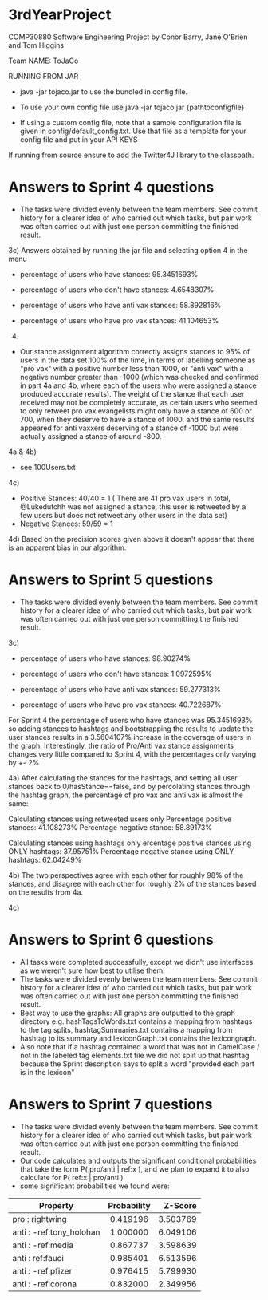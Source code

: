 # 3rdYearProject
COMP30880 Software Engineering Project by Conor Barry, Jane O'Brien and Tom Higgins

Team NAME: ToJaCo

RUNNING FROM JAR

- java -jar tojaco.jar to use the bundled in config file.
- To use your own config file use java -jar tojaco.jar {pathtoconfigfile}

- If using a custom config file, note that a sample configuration file is given in config/default_config.txt. Use that file as a template for your config file
  and put in your API KEYS

If running from source ensure to add the Twitter4J library to the classpath.

# Answers to Sprint 4 questions 

- The tasks were divided evenly between the team members. See commit history for a clearer idea of who carried out which tasks, but pair work was often carried out with just one person committing the finished result.

3c)
Answers obtained by running the jar file and selecting option 4 in the menu

- percentage of users who have stances: 95.3451693% 
- percentage of users who don't have stances: 4.6548307%

- percentage of users who have anti vax stances: 58.892816%
- percentage of users who have pro vax stances: 41.104653%

4) 
- Our stance assignment algorithm correctly assigns stances to 95% of users in the data set 100% of the time, in terms of labelling someone as "pro vax" with a positive number less than 1000, or "anti vax" with a negative number greater than -1000 (which was checked and confirmed in part 4a and 4b, where each of the users who were assigned a stance produced accurate results). The weight of the stance that each user received may not be completely accurate, as certain users who seemed to only retweet pro vax evangelists might only have a stance of 600 or 700, when they deserve to have a stance of 1000, and the same results appeared for anti vaxxers deserving of a stance of -1000 but were actually assigned a stance of around -800.

4a & 4b) 
- see 100Users.txt

4c) 
- Positive Stances: 40/40 = 1 ( There are 41 pro vax users in total, @Lukedutchh was not assigned a stance, this user is retweeted by a few users but does not retweet any other users in the data set)
- Negative Stances: 59/59 = 1


4d) Based on the precision scores given above it doesn't appear that there is an apparent bias in our algorithm. 

# Answers to Sprint 5 questions

- The tasks were divided evenly between the team members. See commit history for a clearer idea of who carried out which tasks, but pair work was often carried out with just one person committing the finished result.

3c)

- percentage of users who have stances: 98.90274%
- percentage of users who don't have stances: 1.0972595%

- percentage of users who have anti vax stances: 59.277313%
- percentage of users who have pro vax stances: 40.722687%

For Sprint 4 the percentage of users who have stances was  95.3451693% so adding stances to hashtags and bootstrapping the results to update the user stances results in a 3.5604107% increase in the coverage of users in the graph.
Interestingly, the ratio of Pro/Anti vax stance assignments changes very little compared to Sprint 4, with the percentages only varying by +- 2%

4a) After calculating the stances for the hashtags, and setting all user stances back to 0/hasStance==false, and by percolating stances through the hashtag graph, the percentage of pro vax and anti vax is almost the same:

Calculating stances using retweeted users only
Percentage positive stances: 41.108273%
Percentage negative stance: 58.89173%

Calculating stances using hashtags only
ercentage positive stances using ONLY hashtags: 37.95751%
Percentage negative stance using ONLY hashtags: 62.04249%


4b) The two perspectives agree with each other for roughly 98% of the stances, and disagree with each other for roughly 2% of the stances based on the results from 4a.

4c)

# Answers to Sprint 6 questions

- All tasks were completed successfully, except we didn't use interfaces as we weren't sure how best to utilise them.
- The tasks were divided evenly between the team members. See commit history for a clearer idea of who carried out which tasks, but pair work was often carried out with just one person committing the finished result.
- Best way to use the graphs: All graphs are outputted to the graph directory e.g. hashTagsToWords.txt contains a mapping from hashtags to the tag splits, hashtagSummaries.txt contains a mapping from hashtag to its summary and lexiconGraph.txt contains the lexicongraph. 
- Also note that if a hashtag contained a word that was not in CamelCase /  not in the labeled tag elements.txt file we did not split up that hashtag because the Sprint description says to split a word "provided each part is in the lexicon"

# Answers to Sprint 7 questions

- The tasks were divided evenly between the team members. See commit history for a clearer idea of who carried out which tasks, but pair work was often carried out with just one person committing the finished result.
- Our code calculates and outputs the significant conditional probabilities that take the form P( pro/anti | ref:x ), and we plan to expand it to also calculate for P( ref:x | pro/anti )
- some significant probabilities we found were:

| Property      |    Probability     |   Z-Score |
| ----------- |:------------------:|----------:|
| pro : rightwing     |      0.419196      |  3.503769 |
| anti : -ref:tony_holohan       |      1.000000      |  6.049106 |
|  anti : -ref:media    |     0.867737       |  3.598639 |
| anti : ref:fauci     | 0.985401  |  6.513596 |
| anti : -ref:pfizer    |  0.976415  |  5.799930 |
| anti : -ref:corona     |  0.832000  |  2.349956 |

